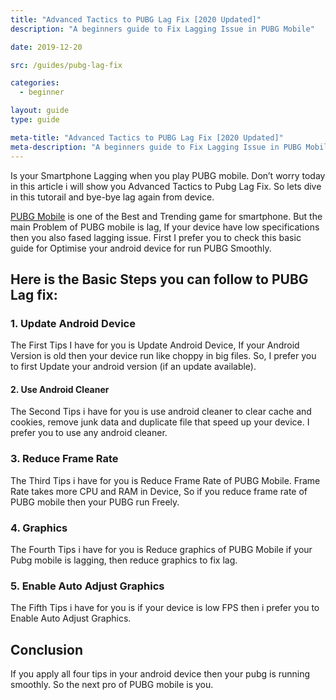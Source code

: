 ```yaml
---
title: "Advanced Tactics to PUBG Lag Fix [2020 Updated]"
description: "A beginners guide to Fix Lagging Issue in PUBG Mobile"

date: 2019-12-20

src: /guides/pubg-lag-fix

categories:
  - beginner

layout: guide
type: guide

meta-title: "Advanced Tactics to PUBG Lag Fix [2020 Updated]"
meta-description: "A beginners guide to Fix Lagging Issue in PUBG Mobile"
---
```


Is your Smartphone Lagging when you play PUBG mobile. Don’t worry today in this article i will show you Advanced Tactics to Pubg Lag Fix. So lets dive in this tutorail and bye-bye lag again from device.

[PUBG Mobile](https://review.andrimo.com/games/pubg-mobile/) is one of the Best and Trending game for smartphone. But the main Problem of PUBG mobile is lag, If your device have low specifications then you also fased lagging issue. First I prefer you to check this basic guide for Optimise your android device for run PUBG Smoothly.

## Here is the Basic Steps you can follow to PUBG Lag fix:

### 1. Update Android Device

The First Tips I have for you is Update Android Device, If your Android Version is old then your device run like choppy in big files. So, I prefer you to first Update your android version (if an update available).

#### 2. Use Android Cleaner

The Second Tips i have for you is use android cleaner to clear cache and cookies, remove junk data and duplicate file that speed up your device. I prefer you to use any android cleaner.

### 3. Reduce Frame Rate

The Third Tips i have for you is Reduce Frame Rate of PUBG Mobile. Frame Rate takes more CPU and RAM in Device, So if you reduce frame rate of PUBG mobile then your PUBG run Freely.

### 4. Graphics

The Fourth Tips i have for you is Reduce graphics of PUBG Mobile if your Pubg mobile is lagging, then reduce graphics to fix lag.

### 5. Enable Auto Adjust Graphics

The Fifth Tips i have for you is if your device is low FPS then i prefer you to Enable Auto Adjust Graphics.

## Conclusion

If you apply all four tips in your android device then your pubg is running smoothly. So the next pro of PUBG mobile is you.
